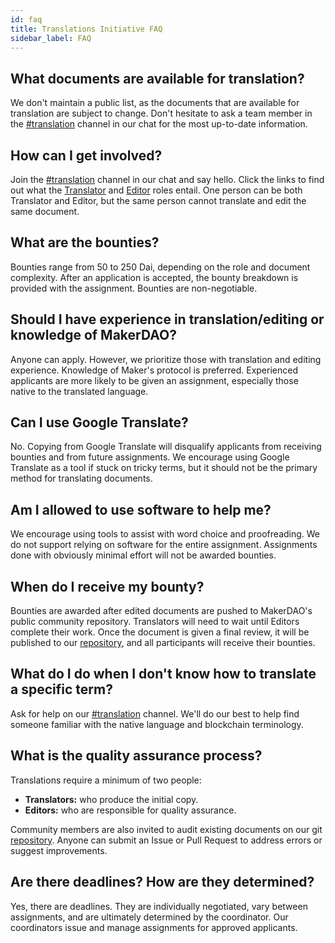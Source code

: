 ```yaml
---
id: faq
title: Translations Initiative FAQ
sidebar_label: FAQ
---
```


## What documents are available for translation?

We don't maintain a public list, as the documents that are available for translation are subject to change. Don't hesitate to ask a team member in the [#translation](https://chat.makerdao.com/channel/translation) channel in our chat for the most up-to-date information.

## How can I get involved?

Join the [#translation](https://chat.makerdao.com/channel/translation) channel in our chat and say hello. Click the links to find out what the [Translator](translators-quick-start) and [Editor](editors-quick-start) roles entail. One person can be both Translator and Editor, but the same person cannot translate and edit the same document.

## What are the bounties?

Bounties range from 50 to 250 Dai, depending on the role and document complexity. After an application is accepted, the bounty breakdown is provided with the assignment. Bounties are non-negotiable.

## Should I have experience in translation/editing or knowledge of MakerDAO?

Anyone can apply. However, we prioritize those with translation and editing experience. Knowledge of Maker's protocol is preferred. Experienced applicants are more likely to be given an assignment, especially those native to the translated language.

## Can I use Google Translate?

No. Copying from Google Translate will disqualify applicants from receiving bounties and from future assignments. We encourage using Google Translate as a tool if stuck on tricky terms, but it should not be the primary method for translating documents.

## Am I allowed to use software to help me?

We encourage using tools to assist with word choice and proofreading. We do not support relying on software for the entire assignment. Assignments done with obviously minimal effort will not be awarded bounties.

## When do I receive my bounty?

Bounties are awarded after edited documents are pushed to MakerDAO's public community repository. Translators will need to wait until Editors complete their work. Once the document is given a final review, it will be published to our [repository](https://github.com/makerdao/community), and all participants will receive their bounties.

## What do I do when I don't know how to translate a specific term?

Ask for help on our [#translation](https://chat.makerdao.com/channel/translation) channel. We'll do our best to help find someone familiar with the native language and blockchain terminology.

## What is the quality assurance process?

Translations require a minimum of two people:

- **Translators:** who produce the initial copy.
- **Editors:** who are responsible for quality assurance.

Community members are also invited to audit existing documents on our git [repository](https://github.com/makerdao/community). Anyone can submit an Issue or Pull Request to address errors or suggest improvements.

## Are there deadlines? How are they determined?

Yes, there are deadlines. They are individually negotiated, vary between assignments, and are ultimately determined by the coordinator. Our coordinators issue and manage assignments for approved applicants.
